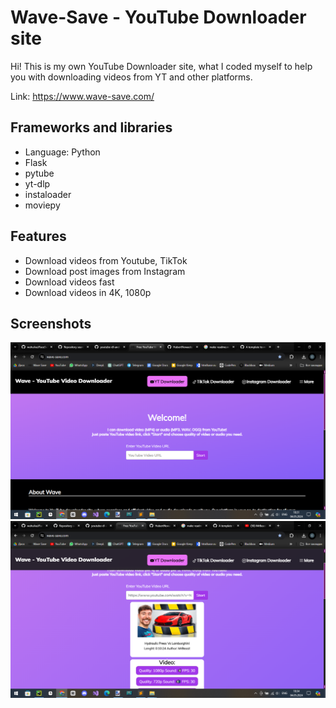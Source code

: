 # Wave-Save - YouTube Downloader site 

Hi! This is my own YouTube Downloader site, what I coded myself to help you with downloading videos from YT and other platforms.

Link: https://www.wave-save.com/
## Frameworks and libraries

- Language: Python
- Flask
- pytube
- yt-dlp
- instaloader
- moviepy

## Features

- Download videos from Youtube, TikTok
- Download post images from Instagram
- Download videos fast
- Download videos in 4K, 1080p

## Screenshots

<img src="screenshots/screenshot1.png" width="850"> <img src="screenshots/screenshot2.png" width="850">
